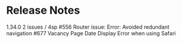# Release Notes #

1.34.0
2 issues / 4sp
 #556 Router issue: Error: Avoided redundant navigation
 #677 Vacancy Page Date Display Error when using Safari


